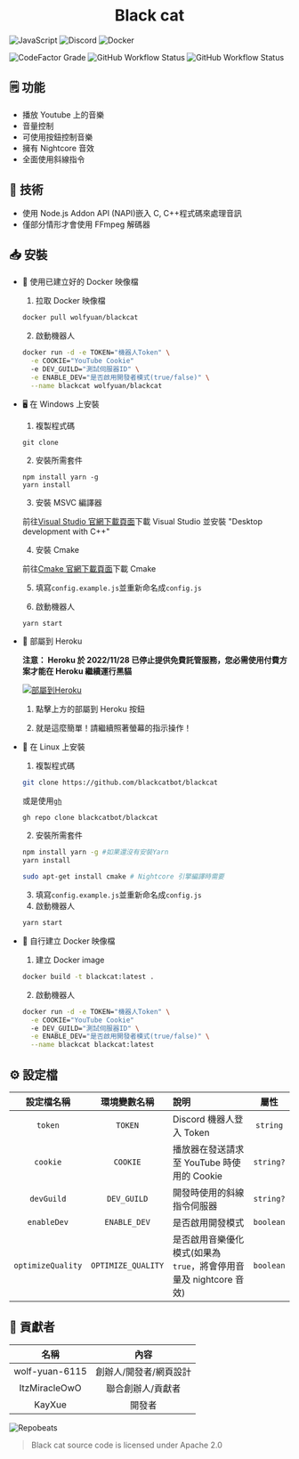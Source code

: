 <h1 align="center">Black cat</h1>

![JavaScript](https://img.shields.io/badge/javascript-%23323330.svg?style=for-the-badge&logo=javascript&logoColor=F7DF1E) ![Discord](https://img.shields.io/badge/Discord-%237289DA.svg?style=for-the-badge&logo=discord&logoColor=white&color=5865F2) ![Docker](https://img.shields.io/badge/docker-%230db7ed.svg?style=for-the-badge&logo=docker&logoColor=white)

![CodeFactor Grade](https://img.shields.io/codefactor/grade/github/blackcatbot/blackcat?color=F44A6A&label=CodeFactor&logo=codefactor&logoColor=FFFFFF&style=flat-square) ![GitHub Workflow Status](https://img.shields.io/github/actions/workflow/status/blackcatbot/blackcat/ci.yml?color=2088FF&label=CI&logo=GitHub%20actions&logoColor=FFFFFF&style=flat-square) ![GitHub Workflow Status](https://img.shields.io/github/actions/workflow/status/blackcatbot/blackcat/push.yml?color=2088FF&label=Release&logo=GitHub%20actions&logoColor=FFFFFF&style=flat-square)

## 🗒️ 功能

- 播放 Youtube 上的音樂
- 音量控制
- 可使用按鈕控制音樂
- 擁有 Nightcore 音效
- 全面使用斜線指令

## 💽 技術

- 使用 Node.js Addon API (NAPI)嵌入 C, C++程式碼來處理音訊
- 僅部分情形才會使用 FFmpeg 解碼器

## 📥 安裝

- 🐳 使用已建立好的 Docker 映像檔

  1. 拉取 Docker 映像檔

  ```sh
  docker pull wolfyuan/blackcat
  ```

  2. 啟動機器人

  ```sh
  docker run -d -e TOKEN="機器人Token" \
    -e COOKIE="YouTube Cookie"
    -e DEV_GUILD="測試伺服器ID" \
    -e ENABLE_DEV="是否啟用開發者模式(true/false)" \
    --name blackcat wolfyuan/blackcat
  ```

- 🖥️ 在 Windows 上安裝

  1. 複製程式碼

  ```batch
  git clone
  ```

  2. 安裝所需套件

  ```batch
  npm install yarn -g
  yarn install
  ```

  3. 安裝 MSVC 編譯器

  前往[Visual Studio 官網下載頁面](https://visualstudio.microsoft.com/downloads/)下載 Visual Studio 並安裝 "Desktop development with C++"

  4. 安裝 Cmake

  前往[Cmake 官網下載頁面](https://cmake.org/download/)下載 Cmake

  5. 填寫`config.example.js`並重新命名成`config.js`

  6. 啟動機器人

  ```batch
  yarn start
  ```

- 💠 部屬到 Heroku
  
  **注意： Heroku 於 2022/11/28 已停止提供免費託管服務，您必需使用付費方案才能在 Heroku 繼續運行黑貓**

  [![部屬到Heroku](https://raw.githubusercontent.com/blackcatbot/blackcat-cdn/main/button.svg)](https://heroku.com/deploy?template=https://github.com/blackcatbot/blackcat)

  1. 點擊上方的部屬到 Heroku 按鈕

  2. 就是這麼簡單！請繼續照著螢幕的指示操作！

- 🐧 在 Linux 上安裝

  1. 複製程式碼

  ```sh
  git clone https://github.com/blackcatbot/blackcat
  ```

  或是使用[`gh`](https://cli.github.com)

  ```sh
  gh repo clone blackcatbot/blackcat
  ```

  2. 安裝所需套件

  ```sh
  npm install yarn -g #如果還沒有安裝Yarn
  yarn install

  sudo apt-get install cmake # Nightcore 引擎編譯時需要
  ```

  3. 填寫`config.example.js`並重新命名成`config.js`
  4. 啟動機器人

  ```sh
  yarn start
  ```

- 🐋 自行建立 Docker 映像檔
  1. 建立 Docker image
  ```sh
  docker build -t blackcat:latest .
  ```
  2. 啟動機器人
  ```sh
  docker run -d -e TOKEN="機器人Token" \
    -e COOKIE="YouTube Cookie"
    -e DEV_GUILD="測試伺服器ID" \
    -e ENABLE_DEV="是否啟用開發者模式(true/false)" \
    --name blackcat blackcat:latest
  ```

## ⚙️ 設定檔

| 設定檔名稱 | 環境變數名稱 | 說明 | 屬性 |
| :-: | :-: | :-- | :-: |
| `token` | `TOKEN` | Discord 機器人登入 Token | `string` |
| `cookie` | `COOKIE` | 播放器在發送請求至 YouTube 時使用的 Cookie | `string?` |
| `devGuild` | `DEV_GUILD` | 開發時使用的斜線指令伺服器 | `string?` |
| `enableDev` | `ENABLE_DEV` | 是否啟用開發模式 | `boolean` |
| `optimizeQuality` | `OPTIMIZE_QUALITY` | 是否啟用音樂優化模式(如果為`true`，將會停用音量及 nightcore 音效) | `boolean` |

## 🙏 貢獻者

|      名稱      |          內容          |
| :------------: | :--------------------: |
| wolf-yuan-6115 | 創辦人/開發者/網頁設計 |
| ItzMiracleOwO  |   聯合創辦人/貢獻者    |
|     KayXue     |         開發者         |

![Repobeats](https://repobeats.axiom.co/api/embed/a6bd28c74d122a98b8db7d45fd5ca39ad0e8b12e.svg)

> Black cat source code is licensed under Apache 2.0
